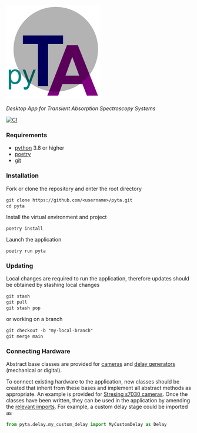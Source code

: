 ![Alt text](pyta/assets/icon.png?raw=true)

_Desktop App for Transient Absorption Spectroscopy Systems_

[![CI](https://github.com/davidbossanyi/pyta/actions/workflows/ci.yaml/badge.svg)](https://github.com/davidbossanyi/pyta/actions/workflows/ci.yaml)

### Requirements
* [python](https://www.python.org/downloads/) 3.8 or higher
* [poetry](https://python-poetry.org/docs/#installation)
* [git](https://git-scm.com/)

### Installation
Fork or clone the repository and enter the root directory
```shell
git clone https://github.com/<username>/pyta.git
cd pyta
```

Install the virtual environment and project
```shell
poetry install
```

Launch the application
```shell
poetry run pyta
```

### Updating
Local changes are required to run the application, therefore updates should be obtained by stashing local changes
```shell
git stash
git pull
git stash pop
```
or working on a branch
```shell
git checkout -b "my-local-branch"
git merge main
```

### Connecting Hardware
Abstract base classes are provided for [cameras](pyta/camera/base.py) and [delay generators](pyta/delay/base.py) (mechanical or digital).

To connect existing hardware to the application, new classes should be created that inherit from these bases and implement all abstract methods as appropriate. An example is provided for [Stresing s7030 cameras](pyta/camera/stresing.py). Once the classes have been written, they can be used in the application by amending the [relevant imports](pyta/main.py#L16). For example, a custom delay stage could be imported as
```python
from pyta.delay.my_custom_delay import MyCustomDelay as Delay
```
